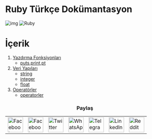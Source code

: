 # Ruby Türkçe Dokümantasyon
 
![img](https://github.com/myygunduz/ruby-tutorial/blob/main/ReadMeBahadır.png)
![Ruby](https://img.shields.io/badge/ruby-%23CC342D.svg?style=for-the-badge&logo=ruby&logoColor=white)

 # İçerik
1. [Yazdırma Fonksiyonları](#paragraph1)
    * [puts,print,pt](https://github.com/BAHADIR54/ruby-tutorial/tree/main/puts%2Cprint%2Cp)
2. [Veri Yapıları](#paragraph1)
    * [string](https://github.com/BAHADIR54/ruby-tutorial/tree/main/string)
    * [integer](https://github.com/BAHADIR54/ruby-tutorial/tree/main/integer)
    * [float](https://github.com/BAHADIR54/ruby-tutorial/tree/main/float)
3. [Operatörler](#paragraph1)
    * [operatorler](https://github.com/BAHADIR54/ruby-tutorial/tree/main/operators)

<h3 align='center'> Paylaş </h3>

<table align='center'>
	<tr>
		<td>
			<a href="https://web.facebook.com/sharer.php?t=Güzel%20bir%20Ruby%20eğitimi%20buldum%20bir%20göz%20at&u=https://github.com/BAHADIR54/ruby-tutorial&_rdc=1&_rdr">
				<img src="https://github.com/gayanvoice/github-active-users-monitor/raw/master/public/images/icons/facebook.svg" height="48" width="48" alt="Facebook"/>
			</a>
		</td>
		<td>
			<a href="https://www.facebook.com/dialog/send?link=https://github.com/BAHADIR54/ruby-tutorial&app_id=291494419107518&redirect_uri=https://github.com/BAHADIR54/ruby-tutorial">
				<img src="https://github.com/gayanvoice/github-active-users-monitor/raw/master/public/images/icons/facebook_messenger.svg" height="48" width="48" alt="Facebook Messenger"/>
			</a>
		</td>
		<td>
			<a href="https://twitter.com/intent/tweet?text=Güzel%20bir%20Ruby%20eğitimi%20buldum%20bir%20göz%20at&url=https://github.com/BAHADIR54/ruby-tutorial">
				<img src="https://github.com/gayanvoice/github-active-users-monitor/raw/master/public/images/icons/twitter.svg" height="48" width="48" alt="Twitter"/>
			</a>
		</td>
		<td>
			<a href="https://web.whatsapp.com/send?text=Güzel%20bir%20Ruby%20eğitimi%20buldum%20bir%20göz%20at https://github.com/BAHADIR54/ruby-tutorial">
				<img src="https://github.com/gayanvoice/github-active-users-monitor/blob/master/public/images/icons/whatsapp.svg" height="48" width="48" alt="WhatsApp"/>
			</a>
		</td>
		<td>
			<a href="https://t.me/share/url?url=https://github.com/BAHADIR54/ruby-tutorial&text=Güzel%20bir%20Ruby%20eğitimi%20buldum%20bir%20göz%20at">
				<img src="https://github.com/gayanvoice/github-active-users-monitor/blob/master/public/images/icons/telegram.svg" height="48" width="48" alt="Telegram"/>
			</a>
		</td>
		<td>
			<a href="https://www.linkedin.com/shareArticle?title=Güzel%20bir%20Ruby%20eğitimi%20buldum%20bir%20göz%20at&url=https://github.com/BAHADIR54/ruby-tutorial">
				<img src="https://github.com/gayanvoice/github-active-users-monitor/blob/master/public/images/icons/linkedin.svg" height="48" width="48" alt="LinkedIn"/>
			</a>
		</td>
		<td>
			<a href="https://www.reddit.com/submit?title=Güzel%20bir%20Ruby%20eğitimi%20buldum%20bir%20göz%20at&url=https://github.com/BAHADIR54/ruby-tutorial">
				<img src="https://github.com/gayanvoice/github-active-users-monitor/blob/master/public/images/icons/reddit.svg" height="48" width="48" alt="Reddit"/>
			</a>
		</td>
	</tr>
</table>
